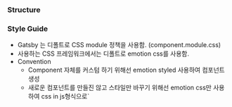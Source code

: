 ### Structure


### Style Guide
- Gatsby 는 디폴트로 CSS module 정책을 사용함. (component.module.css)
- 사용하는 CSS 프레임워크에서는 디폴트로 emotion css를 사용함.
- Convention
  - Component 자체를 커스텀 하기 위해선 emotion styled 사용하여 컴포넌트 생성
  - 새로운 컴포넌트를 만들진 않고 스타일만 바꾸기 위해선 emotion css만 사용하여 css in js형식으로`